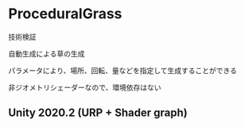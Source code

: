 # ProceduralGrass
技術検証

自動生成による草の生成

パラメータにより、場所、回転、量などを指定して生成することができる

非ジオメトリシェーダーなので、環境依存はない

## Unity 2020.2 (URP + Shader graph)

